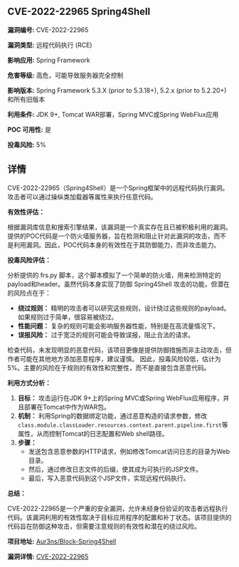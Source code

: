 ## CVE-2022-22965 Spring4Shell

**漏洞编号:** CVE-2022-22965

**漏洞类型:** 远程代码执行 (RCE)

**影响应用:** Spring Framework

**危害等级:** 高危，可能导致服务器完全控制

**影响版本:** Spring Framework 5.3.X (prior to 5.3.18+), 5.2.x (prior to 5.2.20+) 和所有旧版本

**利用条件:** JDK 9+, Tomcat WAR部署，Spring MVC或Spring WebFlux应用

**POC 可用性:** 是

**投毒风险:** 5%

## 详情

CVE-2022-22965（Spring4Shell）是一个Spring框架中的远程代码执行漏洞。攻击者可以通过操纵类加载器等属性来执行任意代码。

**有效性评估：**

根据漏洞库信息和搜索引擎结果，该漏洞是一个真实存在且已被积极利用的漏洞。提供的POC代码是一个防火墙服务器，旨在检测和阻止针对此漏洞的攻击，而不是利用漏洞。因此，POC代码本身的有效性在于其防御能力，而非攻击能力。

**投毒风险评估：**

分析提供的 frs.py 脚本，这个脚本模拟了一个简单的防火墙，用来检测特定的payload和header。虽然代码本身实现了防御 Spring4Shell 攻击的功能，但潜在的风险点在于：
*   **绕过规则：** 精明的攻击者可以研究这些规则，设计绕过这些规则的payload。如果规则过于简单，很容易被绕过。
*   **性能问题：** 复杂的规则可能会影响服务器性能，特别是在高流量情况下。
*   **误报风险：** 过于宽泛的规则可能会导致误报，阻止合法的请求。

检查代码，未发现明显的恶意代码，该项目更像是提供防御措施而非主动攻击，但作者可能在其他地方添加恶意程序，建议谨慎。
因此，投毒风险较低，估计为5%。主要的风险在于规则的有效性和完整性，而不是直接包含恶意代码。

**利用方式分析：**

1.  **目标：** 攻击运行在JDK 9+上的Spring MVC或Spring WebFlux应用程序，并且部署在Tomcat中作为WAR包。
2.  **机制：** 利用Spring的数据绑定功能，通过恶意构造的请求参数，修改`class.module.classLoader.resources.context.parent.pipeline.first`等属性，从而控制Tomcat的日志配置和Web shell路径。
3.  **步骤：**
    *   发送包含恶意参数的HTTP请求，例如修改Tomcat访问日志的目录为Web目录。
    *   然后，通过修改日志文件的后缀，使其成为可执行的JSP文件。
    *   最后，写入恶意代码到这个JSP文件，实现远程代码执行。

**总结：**

CVE-2022-22965是一个严重的安全漏洞，允许未经身份验证的攻击者远程执行代码。该漏洞利用的有效性取决于目标应用程序的配置和补丁状态。该项目提供的代码旨在防御这种攻击，但需要注意规则的有效性和潜在的绕过风险。

**项目地址:** [Aur3ns/Block-Spring4Shell](https://github.com/Aur3ns/Block-Spring4Shell)

**漏洞详情:** [CVE-2022-22965](https://nvd.nist.gov/vuln/detail/CVE-2022-22965)